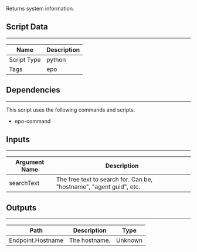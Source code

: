 Returns system information.

## Script Data

---

| **Name** | **Description** |
| --- | --- |
| Script Type | python |
| Tags | epo |


## Dependencies

---
This script uses the following commands and scripts.

* epo-command

## Inputs

---

| **Argument Name** | **Description** |
| --- | --- |
| searchText | The free text to search for. Can be, "hostname", "agent guid", etc. |

## Outputs

---

| **Path** | **Description** | **Type** |
| --- | --- | --- |
| Endpoint.Hostname | The hostname. | Unknown |

